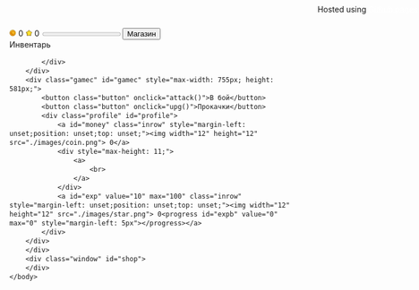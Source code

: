 <html>
	<head>
		<title>RPG Game</title>
	</head>
	<body>
		<link rel="stylesheet" href="./style.css">
		<script src="https://ajax.googleapis.com/ajax/libs/jquery/1.11.0/jquery.min.js"></script>
		<script src="./script.js"></script>
		<div class="row" id="row">
			<a id="money" class="inrow"><img width="12" height="12" src="./images/coin.png"> 0</a>
			<a id="exp" value="10" max="100" class="inrow"><img width="12" height="12" src="./images/star.png"> 0<progress id="expb" value="0" max="0" style="margin-left: 5px"></progress></a>
			<button class="inrow" id="shopButton" onClick="toggleShop()">Магазин</button>
			<div class="inrow" style="max-width: 182; position: absolute; right: 2px; top: 8px"><a>Hosted using <a href="https://pages.github.com/" style="color: white">Github pages</a></a></div>
		</div>
		<div class="window" id="game">
		<div class="inv">
			<a>Инвентарь</a>
			<div class="invi" id="invi">
			
			</div>
		</div>
		<div class="gamec" id="gamec" style="max-width: 755px; height: 581px;">
			<button class="button" onclick="attack()">В бой</button>
			<button class="button" onclick="upg()">Прокачки</button>
			<div class="profile" id="profile">
				<a id="money" class="inrow" style="margin-left: unset;position: unset;top: unset;"><img width="12" height="12" src="./images/coin.png"> 0</a>
				<div style="max-height: 11;">
					<a>
						<br>
					</a>
				</div>
				<a id="exp" value="10" max="100" class="inrow" style="margin-left: unset;position: unset;top: unset;"><img width="12" height="12" src="./images/star.png"> 0<progress id="expb" value="0" max="0" style="margin-left: 5px"></progress></a>
			</div>
		</div>
		</div>
		<div class="window" id="shop">
		</div>
	</body>
</html>
